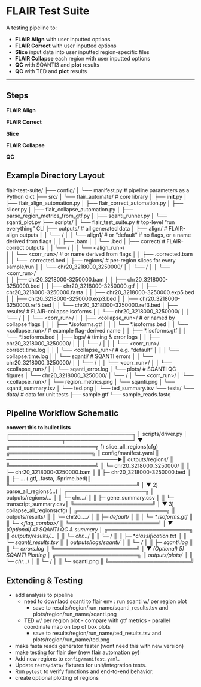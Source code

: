 # FLAIR Test Suite

A testing pipeline to:

- **FLAIR Align** with user inputted options
- **FLAIR Correct** with user inputted options
- **Slice** input data into user inputted region-specific files  
- **FLAIR Collapse** each region with user inputted options  
- **QC** with SQANTI3 and **plot** results  
- **QC** with TED and **plot** results  

---

## Steps

**FLAIR Align**

**FLAIR Correct**

**Slice**

**FLAIR Collapse**

**QC**


## Example Directory Layout

flair-test-suite/
├── config/
│   └── manifest.py            # pipeline parameters as a Python dict
├── src/
│   └── flair_automate/        # core library
│       ├── __init__.py
│       ├── flair_align_automation.py
│       ├── flair_correct_automation.py
│       ├── slicer.py
│       ├── flair_collapse_automation.py
│       ├── parse_region_metrics_from_gtf.py
│       ├── sqanti_runner.py
│       └── sqanti_plot.py
├── scripts/
│   └── flair_test_suite.py    # top-level “run everything” CLI
├── outputs/                   # all generated data
│   ├── align/                 # FLAIR-align outputs
│   │   └── <sample>/
│   │       └── align1/        # or “default” if no flags, or a name derived from flags
│   │           ├── <sample>.bam
│   │           └── <sample>.bed
│   ├── correct/               # FLAIR-correct outputs
│   │   └── <sample>/
│   │       └── <align_run>/   
│   │           └── <corr_run>/     # or name derived from flags
│   │               ├── <sample>.corrected.bam
│   │               └── <sample>.corrected.bed
│   ├── regions/               # per-region slices for every sample/run
│   │   └── chr20_3218000_3250000/
│   │       └── <sample>/
│   │           └── <corr_run>/  
│   │               ├── chr20_3218000-3250000.bam
│   │               ├── chr20_3218000-3250000.bed
│   │               ├── chr20_3218000-3250000.gtf
│   │               ├── chr20_3218000-3250000.fasta
│   │               ├── chr20_3218000-3250000.exp5.bed
│   │               ├── chr20_3218000-3250000.exp3.bed
│   │               ├── chr20_3218000-3250000.ref5.bed
│   │               └── chr20_3218000-3250000.ref3.bed
│   ├── results/               # FLAIR-collapse isoforms
│   │   └── chr20_3218000_3250000/
│   │       └── <sample>/
│   │           └── <corr_run>/
│   │               ├── <collapse_run>/                       # or named by collapse flags
│   │               │   ├── *.isoforms.gtf
│   │               │   └── *.isoforms.bed
│   │               └── <collapse_run>/ # example flag-derived name
│   │                   ├── *.isoforms.gtf
│   │                   └── *.isoforms.bed
│   ├── logs/                  # timing & error logs
│   │   ├── chr20_3218000_3250000/
│   │   │   └── <sample>/
│   │   │       └── <corr_run>/
                    correct.time.log
│   │   │           └── <collapse_run>/              # e.g. “default”
│   │   │               └── collapse.time.log
│   │   └── sqanti/            # SQANTI errors
│   │       └── chr20_3218000_3250000/
│   │           └── <sample>/
│   │               └── <corr_run>/
│   │                 └── <collapse_run>/
│   │                       └── sqanti_error.log
│   └── plots/                 # SQANTI QC figures
│       └── chr20_3218000_3250000/
│           └── <sample>/
│               └── <corr_run>/
│                    └── <collapse_run>/
│                             └── region_metrics.png
│                             └── sqanti.png
│                             └── sqanti_summary.tsv
│                             └── ted.png
│                             └── ted_summary.tsv
└── tests/
    └── data/                  # data for unit tests
        ├── sample.gtf
        └── sample_reads.fastq




## Pipeline Workflow Schematic 
**convert this to bullet lists** 
                ┌─────────────────────────────────┐
                │      scripts/driver.py         │
                └──────────────┬──────────────────┘
                               ▼
╔═══════════════════════╗    1) slice_all_regions(cfg)   ╔══════════════════════╗
║  config/manifest.yaml ║ ──────────────────────────────▶║ outputs/regions/      ║
╚═══════════════════════╝                                 ║ └─ chr20_3218000_3250000/  ║
                                                          ║     ├─ chr20_3218000-3250000.bam   ║
                                                          ║     ├─ chr20_3218000-3250000.bed   ║
                                                          ║     ├─ … (.gtf, .fasta, .5prime.bed)║
                                                          ╚══════════════════════════════════╝
                                                               │
                                                               ▼
                                                    2) parse_all_regions(…)
                                                               │
                                                          ╔═════════════════════╗
                                                          ║ outputs/regions/…   ║
                                                          ║ └─ chr…/            ║
                                                          ║     ├─ gene_summary.csv      ║
                                                          ║     └─ transcript_summary.csv║
                                                          ╚═════════════════════╝
                                                               │
                                                               ▼
                                                    3) collapse_all_regions(cfg)
                                                               │
                                                          ╔════════════════════════╗
                                                          ║ outputs/results/       ║
                                                          ║ └─ chr20_…_/           ║
                                                          ║     ├─ default/        ║
                                                          ║     │   └─ *.isoforms.gtf   ║
                                                          ║     └─ <flag_combo>/   ║
                                                          ╚════════════════════════╝
                                                               │
                                                               ▼
                                       (Optional) 4) SQANTI QC & summary
                                                               │
                                                          ╔══════════════════════╗
                                                          ║ outputs/results/…    ║
                                                          ║ └─ chr…_/            ║
                                                          ║     └─ <run>/        ║
                                                          ║         ├─ *_classification.txt  ║
                                                          ║         └─ sqanti_results.tsv    ║
                                                          ║ outputs/logs/sqanti/              ║
                                                          ║ └─ <run>/                       ║
                                                          ║     ├─ sqanti.log               ║
                                                          ║     └─ errors.log               ║
                                                          ╚══════════════════════╝
                                                               │
                                                               ▼
                                       (Optional) 5) SQANTI Plotting
                                                               │
                                                          ╔══════════════════════╗
                                                          ║ outputs/plots/       ║
                                                          ║ └─ chr…_/            ║
                                                          ║     └─ <run>/        ║
                                                          ║         └─ sqanti.png       ║
                                                          ╚══════════════════════╝

## Extending & Testing

* add analysis to pipeline
   * need to downlaod sqanti to flair env : run sqanti w/ per region plot 
      * save to results/region/run_name/sqanti_results.tsv and plots/region/run_name/sqanti.png
   * TED w/ per region plot - compare with gtf metrics - parallel coordinate map on top of box plots
      * save to results/region/run_name/ted_results.tsv and plots/region/run_name/ted.png
* make fasta reads generator faster (wont need this with new version)
* make testing for flair dev (new flair automation py)
* Add new regions to `config/manifest.yaml`.
* Update `tests/data/` fixtures for unit/integration tests.
* Run `pytest` to verify functions and end-to-end behavior.
* create optional plotting of regions

